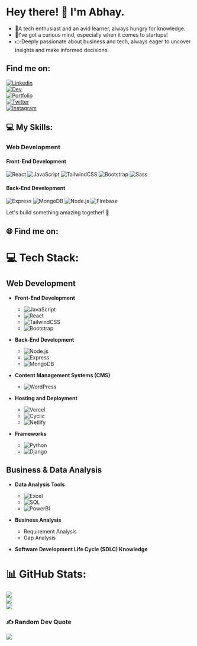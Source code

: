 
# Hey there! 👋 I'm Abhay.
<ul>
<li>🌱A tech enthusiast and an avid learner, always hungry for knowledge.</li>
<li>🎯I've got a curious mind, especially when it comes to startups!</li>
<li>👉Deeply passionate about business and tech, always eager to uncover insights and make informed decisions.</li>
</ul>


## Find me on:
[![Linkedin](https://img.shields.io/badge/Linkedin-%2300B3E6.svg?logo=Linkedin&logoColor=white)](https://www.linkedin.com/in/abhay-kumar-6586b220a/) <br>
[![Dev](https://img.shields.io/badge/Dev-%2300B3E6.svg?logo=Dev&logoColor=white)](https://dev.to/kumarabhay98)  
[![Portfolio](https://img.shields.io/badge/Portfolio-%2300B3E6.svg?logo=Portfolio&logoColor=white)](https://abhaykumarportfolio.netlify.app/)  
[![Twitter](https://img.shields.io/badge/Twitter-%2300B3E6.svg?logo=Twitter&logoColor=white)](https://twitter.com/KumarAbhay98)     
[![Instagram](https://img.shields.io/badge/Instagram-%2300B3E6.svg?logo=Instagram&logoColor=white)](https://www.instagram.com/abhay.sahil/)


## 💻 My Skills:
### Web Development

#### Front-End Development
![React](https://img.shields.io/badge/React-%2320232a.svg?style=for-the-badge&logo=react&logoColor=%2361DAFB)
![JavaScript](https://img.shields.io/badge/JavaScript-%2320232a.svg?style=for-the-badge&logo=javascript&logoColor=%23F7DF1E)
![TailwindCSS](https://img.shields.io/badge/TailwindCSS-%2320232a.svg?style=for-the-badge&logo=tailwind-css&logoColor=%2367B3E4)
![Bootstrap](https://img.shields.io/badge/Bootstrap-%2320232a.svg?style=for-the-badge&logo=bootstrap&logoColor=%23563D7C)
![Sass](https://img.shields.io/badge/Sass-%2320232a.svg?style=for-the-badge&logo=sass&logoColor=%23CC6699)

#### Back-End Development
![Express](https://img.shields.io/badge/Express-%2320232a.svg?style=for-the-badge&logo=express&logoColor=%23000000)
![MongoDB](https://img.shields.io/badge/MongoDB-%2320232a.svg?style=for-the-badge&logo=mongodb&logoColor=%234DB33D)
![Node.js](https://img.shields.io/badge/Node.js-%2320232a.svg?style=for-the-badge&logo=node.js&logoColor=%23339933)
![Firebase](https://img.shields.io/badge/Firebase-%2320232a.svg?style=for-the-badge&logo=firebase&logoColor=%23FFCA28)


Let's build something amazing together! 🚀


## 🌐 Find me on:


# 💻 Tech Stack:
## Web Development
- **Front-End Development**
  - ![JavaScript](https://img.shields.io/badge/javascript-%2300B3E6.svg?style=flat&logo=javascript&logoColor=%23F7DF1E)
  - ![React](https://img.shields.io/badge/react-%2300B3E6.svg?style=flat&logo=react&logoColor=white)
  - ![TailwindCSS](https://img.shields.io/badge/tailwindcss-%2300B3E6.svg?style=flat&logo=tailwindcss&logoColor=white)
  - ![Bootstrap](https://img.shields.io/badge/bootstrap-%2300B3E6.svg?style=flat&logo=bootstrap&logoColor=white)

- **Back-End Development**
  - ![Node.js](https://img.shields.io/badge/Nodejs-%2300B3E6.svg?style=flat&logo=Nodejst&logoColor=%23F7DF1E)
  - ![Express](https://img.shields.io/badge/express-%2300B3E6.svg?style=flat&logo=express&logoColor=white)
  - ![MongoDB](https://img.shields.io/badge/MongoDB-%2300B3E6.svg?style=flat&logo=MongoDBt&logoColor=%23F7DF1E)

- **Content Management Systems (CMS)**
  - ![WordPress](https://img.shields.io/badge/wordpress-%2300B3E6.svg?style=flat&logo=wordpress&logoColor=white)

- **Hosting and Deployment**
  - ![Vercel](https://img.shields.io/badge/vercel-%2300B3E6.svg?style=flat&logo=vercel&logoColor=#00C7B7)
  - ![Cyclic](https://img.shields.io/badge/cyclic-%2300B3E6.svg?style=flat&logo=cyclic&logoColor=#00C7B7)
  - ![Netlify](https://img.shields.io/badge/netlify-%2300B3E6.svg?style=flat&logo=netlify&logoColor=#00C7B7)

- **Frameworks**
  - ![Python](https://img.shields.io/badge/python-%2300B3E6.svg?style=flat&logo=python&logoColor=white)
  - ![Django](https://img.shields.io/badge/django-%2300B3E6.svg?style=flat&logo=django&logoColor=white)

## Business & Data Analysis
- **Data Analysis Tools**
  - ![Excel](https://img.shields.io/badge/excel-%2300B3E6.svg?style=flat)
  - ![SQL](https://img.shields.io/badge/sql-%2300B3E6.svg?style=flat)
  - ![PowerBI](https://img.shields.io/badge/powerbi-%2300B3E6.svg?style=flat)

- **Business Analysis**
  - Requirement Analysis
  - Gap Analysis

- **Software Development Life Cycle (SDLC) Knowledge**

# 📊 GitHub Stats:
![](https://github-readme-stats.vercel.app/api?username=KumarAbhay98&theme=onedark&hide_border=true&include_all_commits=false&count_private=false)<br/>
![](https://github-readme-streak-stats.herokuapp.com/?user=KumarAbhay98&theme=onedark&hide_border=true)<br/>
![](https://github-readme-stats.vercel.app/api/top-langs/?username=KumarAbhay98&theme=onedark&hide_border=true&include_all_commits=false&count_private=false&layout=compact)


### ✍️ Random Dev Quote
![](https://quotes-github-readme.vercel.app/api?type=horizontal&theme=gruvbox)
</div>

